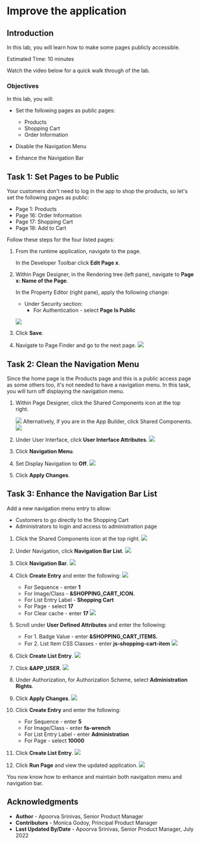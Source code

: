 # Improve the application

## Introduction

In this lab, you will learn how to make some pages publicly accessible.

Estimated Time: 10 minutes

Watch the video below for a quick walk through of the lab.

[](youtube:lwQ3lvul9iE)

### Objectives
In this lab, you will:
- Set the following pages as public pages:
    - Products
    - Shopping Cart
    - Order Information

- Disable the Navigation Menu

- Enhance the Navigation Bar

## Task 1: Set Pages to be Public
Your customers don't need to log in the app to shop the products, so let's set the following pages as public:
- Page  1: Products
- Page 16: Order Information
- Page 17: Shopping Cart
- Page 18: Add to Cart

Follow these steps for the four listed pages:

1. From the runtime application, navigate to the page.

    In the Developer Toolbar click **Edit Page x**.

2. Within Page Designer, in the Rendering tree (left pane), navigate to  **Page x: Name of the Page**.

    In the Property Editor (right pane), apply the following change:
    - Under Security section:
        - For Authentication - select **Page Is Public**

    ![](./images/public-page.png " ")

3. Click **Save**.

4. Navigate to Page Finder and go to the next page.
    ![](./images/page-finder.png " ")

## Task 2: Clean the Navigation Menu
Since the home page is the Products page and this is a public access page as some others too, it's not needed to have a navigation menu.
In this task, you will turn off displaying the navigation menu.

1. Within Page Designer, click the Shared Components icon at the top right.

    ![](./images/shared-components.png " ")
   Alternatively, if you are in the App Builder, click Shared Components.
   ![](./images/shared-components2.png " ")

2. Under User Interface, click **User Interface Attributes**.
    ![](./images/interface-attributes.png " ")
3. Click **Navigation Menu**.

4. Set Display Navigation to **Off**.
    ![](./images/nav-menu.png " ")

5. Click **Apply Changes**.

## Task 3: Enhance the Navigation Bar List
Add a new navigation menu entry to allow:
- Customers to go directly to the Shopping Cart
- Administrators to login and access to administration page

1. Click the Shared Components icon at the top right.
    ![](./images/shared-components3.png " ")
2. Under Navigation, click **Navigation Bar List**.
    ![](./images/navigation-bar.png " ")

3. Click **Navigation Bar**.
  ![](./images/click-nav-bar.png " ")

4. Click **Create Entry** and enter the following:
  ![](./images/create-entry.png " ")
    - For Sequence - enter **1**
    - For Image/Class - **&SHOPPING\_CART\_ICON.**
    - For List Entry Label - **Shopping Cart**
    - For Page - select **17**
    - For Clear cache - enter **17**
    ![](./images/list-entry1.png " ")
5. Scroll under **User Defined Attributes** and enter the following:
    - For 1. Badge Value - enter  **&SHOPPING\_CART\_ITEMS.**
    - For 2. List Item CSS Classes - enter **js-shopping-cart-item**
    ![](./images/list-entry2.png " ")

5. Click **Create List Entry**.
    ![](./images/create-entry2.png " ")
    
6. Click **&APP_USER.**
    ![](./images/edit-app-user.png " ")

7. Under Authorization, for Authorization Scheme, select **Administration Rights**.

8. Click **Apply Changes**.
    ![](./images/authorization.png " ")

4. Click **Create Entry**  and enter the following:
    - For Sequence - enter **5**
    - For Image/Class - enter **fa-wrench**
    - For List Entry Label - enter **Administration**
    - For Page - select **10000**
    
5. Click **Create List Entry**.
    ![](./images/new-entry.png " ")
    
6. Click **Run Page** and view the updated application.
    ![](./images/final-app.png " ")
    


You now know how to enhance and maintain both navigation menu and navigation bar.

## Acknowledgments

- **Author** - Apoorva Srinivas, Senior Product Manager
- **Contributors** - Monica Godoy, Principal Product Manager
- **Last Updated By/Date** - Apoorva Srinivas, Senior Product Manager, July 2022
